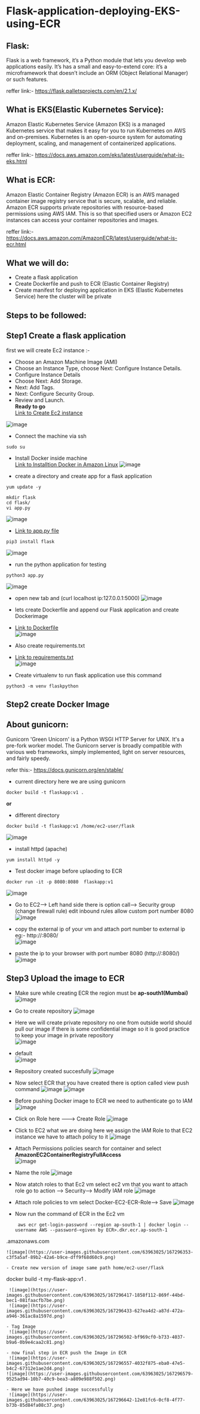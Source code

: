 # Flask-application-deploying-EKS-using-ECR


## Flask:
Flask is a web framework, it’s a Python module that lets you develop web applications easily. It’s has a small and easy-to-extend core: it’s a microframework that doesn’t include an ORM (Object Relational Manager) or such features.

reffer link:- https://flask.palletsprojects.com/en/2.1.x/
## What is EKS(Elastic Kubernetes Service):
Amazon Elastic Kubernetes Service (Amazon EKS) is a managed Kubernetes service that makes it easy for you to run Kubernetes on AWS and on-premises. Kubernetes is an open-source system for automating deployment, scaling, and management of containerized applications.

reffer link:-  https://docs.aws.amazon.com/eks/latest/userguide/what-is-eks.html
## What is ECR:
Amazon Elastic Container Registry (Amazon ECR) is an AWS managed container image registry service that is secure, scalable, and reliable. Amazon ECR supports private repositories with resource-based permissions using AWS IAM. This is so that specified users or Amazon EC2 instances can access your container repositories and images.

reffer link:- https://docs.aws.amazon.com/AmazonECR/latest/userguide/what-is-ecr.html

## What we will do:
- Create a flask application 
- Create Dockerfile and push to ECR (Elastic Container Registry)
- Create manifest for deploying application in EKS (Elastic Kubernetes Service) here the cluster will be private 

## Steps to be followed:
## Step1 Create a flask application <br>
  first we will create Ec2 instance :- 
- Choose an Amazon Machine Image (AMI)
- Choose an Instance Type, choose Next: Configure Instance Details.
- Configure Instance Details
- Choose Next: Add Storage.
- Next: Add Tags.
- Next: Configure Security Group.
- Review and Launch.<br>
<b> Ready to go </b> <br>
 [Link to Create Ec2 instance](https://docs.aws.amazon.com/efs/latest/ug/gs-step-one-create-ec2-resources.html)
 
![image](https://user-images.githubusercontent.com/63963025/167152381-3eb0b21d-7a17-4f26-894c-d56a10ad29f2.png)

-  Connect the machine via ssh 

```
sudo su 
```
-  Install Docker inside machine <br>
 [Link to Installtion Docker in Amazon Linux](https://docs.aws.amazon.com/AmazonECR/latest/userguide/getting-started-cli.html)
![image](https://user-images.githubusercontent.com/63963025/167154337-861f9cd4-9178-46cf-83e3-32cdc18f30fe.png)

- create a directory and create app for a flask application 
```
yum update -y 
```
```
mkdir flask
cd flask/
vi app.py
```
![image](https://user-images.githubusercontent.com/63963025/167246415-d552ab3e-269e-4906-95c9-9b0434fee7e3.png)

- [Link to app.py file](https://github.com/rushabhmahale/Flask-application-deploying-EKS-using-ECR/blob/master/main.py)
```
pip3 install flask 
```
![image](https://user-images.githubusercontent.com/63963025/167154877-0781f2dc-149f-48b6-a932-18a833f50e78.png)

- run the python application for testing 
```
python3 app.py
```
![image](https://user-images.githubusercontent.com/63963025/167158639-d965d2f7-0d25-405d-a70e-8fd947cade1d.png)


- open new tab and (curl localhost ip:127.0.0.1:5000)
![image](https://user-images.githubusercontent.com/63963025/167158711-86223ad1-2f0e-43f0-be9d-393ccabdefcb.png)


- lets create Dockerfile and append our Flask application and create Dockerimage <br>
- [Link to Dockerfile](https://github.com/rushabhmahale/Flask-application-deploying-EKS-using-ECR/blob/master/Dockerfile) <br>
![image](https://user-images.githubusercontent.com/63963025/167260396-deff0104-d4c0-4457-9433-7f001b477472.png)



- Also create requirements.txt 
- [Link to requirements.txt](https://github.com/rushabhmahale/Flask-application-deploying-EKS-using-ECR/blob/master/requirements.txt) <br>
![image](https://user-images.githubusercontent.com/63963025/167260437-4b2b4098-8873-438b-a41b-01f7950fca5c.png)


- Create virtualenv to run flask application
 use this command 
 ```
 python3 -m venv flaskpython
 ```

## Step2 create Docker Image 

## About gunicorn:
Gunicorn 'Green Unicorn' is a Python WSGI HTTP Server for UNIX. It's a pre-fork worker model. The Gunicorn server is broadly compatible with various web frameworks, simply implemented, light on server resources, and fairly speedy.

refer this:- https://docs.gunicorn.org/en/stable/
- current directory  here we are using gunicorn 

```
docker build -t flaskapp:v1 .
```
<b>or</b> <br> 
- different directory 
```
docker build -t flaskapp:v1 /home/ec2-user/flask
```
![image](https://user-images.githubusercontent.com/63963025/167162123-6251818f-8ce2-48b6-bafa-8090080b099c.png)

- install httpd (apache)
```
yum install httpd -y
```
- Test docker image before uplaoding to ECR 
 
```
docker run -it -p 8080:8080  flaskapp:v1
```
![image](https://user-images.githubusercontent.com/63963025/167284670-1574d07f-24e4-4d3c-b84c-3d6ecb128462.png)

- Go to EC2--> Left hand side there is option call--> Security group (change firewall rule) edit inbound rules allow custom port number 8080
![image](https://user-images.githubusercontent.com/63963025/167284743-9e378802-acca-4350-bfb2-f44c074dab1e.png)

- copy the external ip of your vm and attach port number to external ip eg:- http://<external ip of vm>:8080/ <br>
  ![image](https://user-images.githubusercontent.com/63963025/167284827-a56ce54f-0ecd-4aed-8466-17441a1300b0.png)
- paste the ip to your browser with port number 8080 (http://<external ip of vm>:8080/) <br>
![image](https://user-images.githubusercontent.com/63963025/167284771-d3876e27-19e8-41dc-84b0-c6c18f97ba84.png)

## Step3  Upload the image to ECR 
  
- Make sure while creating ECR the region must be <b>ap-south1(Mumbai)</b> 
  ![image](https://user-images.githubusercontent.com/63963025/167285109-6d9180db-0ea3-4236-86c9-8e7f5c73eaa8.png)
  
- Go to create repository 
  ![image](https://user-images.githubusercontent.com/63963025/167285142-4db6b2ba-3a04-4630-ac6e-fff81cb75c58.png)
  
- Here we will create private repository no one from outside world should pull our image if there is some confidential image so it is good practice to keep your image in private repository <br> 
![image](https://user-images.githubusercontent.com/63963025/167285540-e1e77a5d-1283-459f-8746-02c5eb250f94.png)
  
- default <br>
  ![image](https://user-images.githubusercontent.com/63963025/167285558-1cc67518-efee-45c6-94bf-cac8fcaa6cd1.png)
  
- Repository created succesfully 
  ![image](https://user-images.githubusercontent.com/63963025/167285600-faee6fe8-8e7e-4e62-a71f-419a3d5effab.png)

- Now select ECR that you have created there is option called view push command 
  ![image](https://user-images.githubusercontent.com/63963025/167285753-8dee279e-8b6b-44d5-ba4c-ee92bc622b41.png)
  ![image](https://user-images.githubusercontent.com/63963025/167285870-eeb90a00-8de9-43b8-aecd-47c5b1f4802f.png)
  
- Before pushing Docker image to ECR we need to authenticate  go to IAM 
  ![image](https://user-images.githubusercontent.com/63963025/167286081-57f844c0-cc91-4e9d-9c31-06a821486f25.png)
- Click on Role here ---> Create Role 
![image](https://user-images.githubusercontent.com/63963025/167286205-cf55d64b-1c76-40b1-a3c5-215ab944c4a1.png)
  
- Click to EC2 what we are doing here we assign the IAM Role to that EC2 instance we have to attach policy to it 
  ![image](https://user-images.githubusercontent.com/63963025/167286283-93695b63-0750-49f8-ad36-925040ab4449.png)
  
- Attach Permissions policies search for container and select <b>AmazonEC2ContainerRegistryFullAccess</b> <br>
  ![image](https://user-images.githubusercontent.com/63963025/167286312-ed221ba4-f7b4-401f-9853-db56d88a2589.png)
  
- Name the role 
  ![image](https://user-images.githubusercontent.com/63963025/167286389-091d0529-c3ce-4de9-b251-7f614e9cf6e9.png)

- Now atatch roles to that Ec2 vm select ec2 vm that you want to attach role go to action --> Security--> Modify IAM role
  ![image](https://user-images.githubusercontent.com/63963025/167295941-9eeb21ee-ac8b-4475-97cb-c1ac723359ff.png)

- Attach role policies to vm select Docker-EC2-ECR-Role--> Save
  ![image](https://user-images.githubusercontent.com/63963025/167296087-646eef39-f3cf-491a-97a5-851084c455f6.png)

- Now run the command of ECR in the Ec2 vm
  ```
   aws ecr get-login-password --region ap-south-1 | docker login --username AWS --password-<given by ECR>.dkr.ecr.ap-south-1
.amazonaws.com
  ```
  ![image](https://user-images.githubusercontent.com/63963025/167296353-c3f5a5af-89b2-42a6-b9ce-dff9f68d60c9.png)
  
- Create new version of image same path home/ec2-user/flask 
 ```
  docker build -t my-flask-app:v1 .
 ```
  ![image](https://user-images.githubusercontent.com/63963025/167296417-1858f112-869f-44bd-bec1-081faacfb7be.png)
  ![image](https://user-images.githubusercontent.com/63963025/167296433-627ea4d2-a87d-472a-a946-361ac8a1597d.png) 

- Tag Image 
  ![image](https://user-images.githubusercontent.com/63963025/167296502-bf969cf0-b733-4037-b9a6-0b9e4caa2c81.png)

 - now final step in ECR push the Image in ECR 
  ![image](https://user-images.githubusercontent.com/63963025/167296557-4032f875-eba0-47e5-b4c2-67312e1ae2d4.png)
![image](https://user-images.githubusercontent.com/63963025/167296579-9525ad94-10b7-40c9-bea3-a809e988f502.png)

 - Here we have pushed image successfully
  ![image](https://user-images.githubusercontent.com/63963025/167296642-12e81fc6-0cf8-4f77-b73b-85d84fa08c37.png)

  
  

